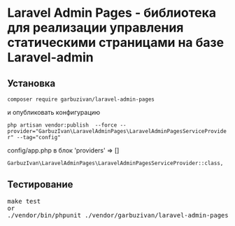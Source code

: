 # Laravel Admin Pages - библиотека для реализации управления статическими страницами на базе Laravel-admin

## Установка

`composer require garbuzivan/laravel-admin-pages`

<p>и опубликовать конфигурацию</p>

`php artisan vendor:publish  --force --provider="GarbuzIvan\LaravelAdminPages\LaravelAdminPagesServiceProvider" --tag="config"`


<p>config/app.php в блок 'providers' => []</p>

`GarbuzIvan\LaravelAdminPages\LaravelAdminPagesServiceProvider::class,`

## Тестирование
<pre>
make test
or
./vendor/bin/phpunit ./vendor/garbuzivan/laravel-admin-pages/tests</pre>
